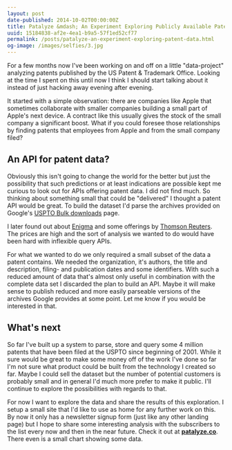 ```yaml
---
layout: post
date-published: 2014-10-02T00:00:00Z
title: Patalyze &mdash; An Experiment Exploring Publicly Available Patent Data
uuid: 15184838-af2e-4ea1-b9a5-57f1ed52cf77
permalink: /posts/patalyze-an-experiment-exploring-patent-data.html
og-image: /images/selfies/3.jpg
---
```

For a few months now I've been working on and off on a little
"data-project" analyzing patents published by the US Patent &
Trademark Office. Looking at the time I spent on this until now I
think I should start talking about it instead of just hacking away
evening after evening.

It started with a simple observation: there are companies like
Apple that sometimes collaborate with smaller companies building a
small part of Apple's next device. A contract like this usually gives
the stock of the small company a significant boost. What if you could
foresee those relationships by finding patents that employees from
Apple and from the small company filed?

## An API for patent data?

Obviously this isn't going to change the world for the better but just
the possibility that such predictions or at least indications are
possible kept me curious to look out for APIs offering patent data. I
did not find much. So thinking about something small that could be
"delivered" I thought a patent API would be great. To build the
dataset I'd parse the archives provided on Google's
[USPTO Bulk downloads](http://www.google.com/googlebooks/uspto-patents.html)
page.

I later found out about [Enigma](http://enigma.io) and some offerings
by [Thomson Reuters](http://ip.thomsonreuters.com). The prices are
high and the sort of analysis we wanted to do would have been hard
with inflexible query APIs.

For what we wanted to do we only required a small subset of the data a
patent contains. We needed the organization, it's authors, the title
and description, filing- and publication dates and some identifiers.
With such a reduced amount of data that's almost only useful in
combination with the complete data set I discarded the plan to build
an API. Maybe it will make sense to publish reduced and more easily
parseable versions of the archives Google provides at some point.
Let me know if you would be interested in that.

## What's next

So far I've built up a system to parse, store and query some 4 million patents
that have been filed at the USPTO since beginning of 2001. While it
sure would be great to make some money off of the work I've done so
far I'm not sure what product could be built from the technology I created
so far. Maybe I could sell the dataset but the number of potential
customers is probably small and in general I'd much more prefer to
make it public. I'll continue to explore the possibilities with regards
to that.

For now I want to explore the data and share the results of this
exploration. I setup a small site that I'd like to use as home for any
further work on this. By now it only has a newsletter signup form
(just like any other landing page) but I hope to share some
interesting analysis with the subscribers to the list every now and
then in the near future. Check it out at
**[patalyze.co](http://www.patalyze.co)**.  There even is a small
chart showing some data.
